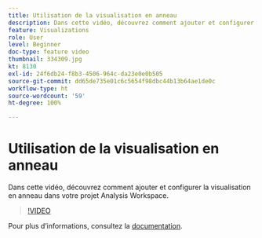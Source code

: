 ```yaml
---
title: Utilisation de la visualisation en anneau
description: Dans cette vidéo, découvrez comment ajouter et configurer la visualisation en anneau dans votre projet Analysis Workspace.
feature: Visualizations
role: User
level: Beginner
doc-type: feature video
thumbnail: 334309.jpg
kt: 8130
exl-id: 24f6db24-f8b3-4506-964c-da23e0e0b505
source-git-commit: dd65de735e01c6c5654f98dbc44b13b64ae1de0c
workflow-type: ht
source-wordcount: '59'
ht-degree: 100%

---
```


# Utilisation de la visualisation en anneau

Dans cette vidéo, découvrez comment ajouter et configurer la visualisation en anneau dans votre projet Analysis Workspace.

>[!VIDEO](https://video.tv.adobe.com/v/334309/?quality=12&learn=on)

Pour plus dʼinformations, consultez la [documentation](https://experienceleague.adobe.com/docs/analytics/analyze/analysis-workspace/visualizations/donut.html?lang=fr).
